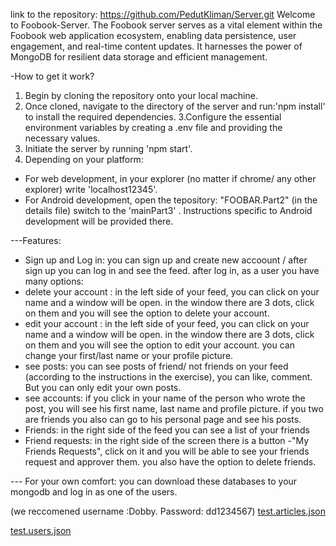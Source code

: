 link to the repository: https://github.com/PedutKliman/Server.git 
Welcome to Foobook-Server.
The Foobook server serves as a vital element within the Foobook web application ecosystem, enabling data persistence, user engagement,
and real-time content updates. It harnesses the power of MongoDB for resilient data storage and efficient management.

-How to get it work?

1. Begin by cloning the repository onto your local machine.
2. Once cloned, navigate to the directory of the server and run:'npm install' to install the required dependencies.
3.Configure the essential environment variables by creating a .env file and providing the necessary values.
4. Initiate the server by running 'npm start'.
5. Depending on your platform:
- For web development, in your explorer (no matter if chrome/ any other explorer) write 'localhost12345'.
- For Android development, open the tepository: "FOOBAR.Part2" (in the details file) switch to the 'mainPart3' . Instructions specific to Android development will be provided there.


---Features:
- Sign up and Log in: you can sign up and create new accoount / after sign up you can log in and see the feed. 
after log in, as a user you have many options:
- delete your account : in the left side of your feed, you can click on your name and a window will be open. in the window there are 3 dots, click on them and you will see the option to delete your account.
- edit your account : in the left side of your feed, you can click on your name and a window will be open. in the window there are 3 dots, click on them and you will see the option to edit your account. you can change your first/last name or your profile picture.
- see posts: you can see posts of friend/ not friends on your feed (according to the instructions in the exercise), you can like, comment. But you can only edit your own posts.
- see accounts: if you click in your name of the person who wrote the post, you will see his first name, last name and profile picture. if you two are friends you also can go to his personal page and see his posts.
- Friends: in the right side of the feed you can see a list of your friends
- Friend requests: in the right side of the screen there is a button -"My Friends Requests", click on it and you will be able to see your friends request and approver them. you also have the option to delete friends.



--- For your own comfort:
you can download these databases to your mongodb and log in as one of the users.

(we reccomened username :Dobby. Password: dd1234567)
[test.articles.json](https://github.com/PedutKliman/Server/files/15168247/test.articles.json)

[test.users.json](https://github.com/PedutKliman/Server/files/15168225/test.users.json)
